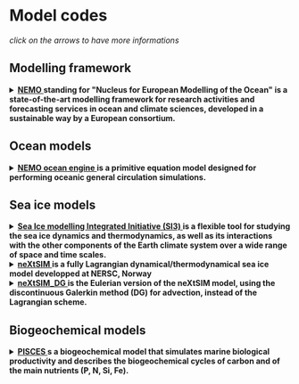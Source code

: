 # Model codes

*click on the arrows to have more informations*

## Modelling framework

<details>
  <summary><strong><a href="https://www.nemo-ocean.eu/"> NEMO </a> standing for "Nucleus for European Modelling of the Ocean" is a state-of-the-art modelling framework for research activities and forecasting services in ocean and climate sciences, developed in a sustainable way by a European consortium.</strong></summary>

<hr style="border:1px solid blue">  
The NEMO ocean model has 3 major components: NEMO-OCE models the ocean {thermo}dynamics and solves the primitive equations NEMO-ICE (SI3: Sea-Ice Integrated Initiative) models sea-ice {thermo}dynamics, brine inclusions and subgrid-scale thickness variations and NEMO-TOP (Tracers in the Ocean Paradigm) models the {on,off}line oceanic tracers transport and biogeochemical processes.
    
  
Go to the [Ocean models](#ocean-models) and the [Sea ice models](#sea-ice-models) sections to have more details about NEMO-OCE and SI3

  
  
<hr style="border:1px solid blue">  
</details>

## Ocean models

<details>
  <summary><strong> <a href="https://zenodo.org/record/6334656#.YsbRaOxByBQ"> NEMO ocean engine </a> is a primitive equation model designed for performing oceanic general circulation simulations.</strong> </summary>

<hr style="border:1px solid blue">  

This primitive equation model is adapted to regional and global ocean circulation problems down to kilometric scale. Prognostic variables are the three-dimensional velocity field, a non-linear sea surface height, the Conservative Temperature and the Absolute Salinity. In the horizontal direction, the model uses a curvilinear orthogonal grid and in the vertical direction, a full or partial step z-coordinate, or s-coordinate, or a mixture of the two. The distribution of variables is a three-dimensional Arakawa C-type grid. Various physical choices are available to describe ocean physics, so as various HPC functionalities to improve performances.
  
    
NEMO also includes a sea ice component (SI3), a passive tracer component (TOP) interfaced with bio-geochemical models (PISCES) and other passive tracer models (CFC11, CO2, etc...). Adaptative mesh refinement is available in NEMO through the AGRIF package.

<hr style="border:1px solid blue">  
</details>

## Sea ice models

<details>
  <summary><strong> <a href="https://forge.ipsl.jussieu.fr/nemo/chrome/site/doc/SI3/manual/pdf/SI3_manual.pdf"> Sea Ice modelling Integrated Initiative (SI3) </a> is a flexible tool for studying the sea ice dynamics and thermodynamics, as well as its interactions with the other components of the Earth climate system over a wide range of space and time scales.</strong></summary>
 
<hr style="border:1px solid blue">  

Designed for global to regional applications up to 10 km of effective resolution, SI3 is a curvilinear grid, finite-difference implementation of the classical AIDJEX model (Arctic Ice Dynamics Joint EXperiment), combining the conservation of momentum for viscous-plastic continuum, energy and salt-conserving halo-thermodynamics, an explicit representation of subgrid-scale ice thickness variations, snow and melt ponds. An option to switch back to the single-category (or 2-level) framework provides a cheap sea ice modelling solution.
    
<hr style="border:1px solid blue">  
</details>

<details>
  <summary><strong> <a href="https://tc.copernicus.org/articles/10/1055/2016/tc-10-1055-2016.pdf"> neXtSIM </a> is a fully Lagrangian dynamical/thermodynamical sea ice model developped at NERSC, Norway </strong></summary>
  
  
  
</details>


<details>
  <summary><strong> <a href="https://nextsim-dg.readthedocs.io/en/latest/?badge=latest"> neXtSIM_DG </a> is the Eulerian version of the neXtSIM model, using the discontinuous Galerkin method (DG) for advection, instead of the Lagrangian scheme.</strong></summary>
    
<hr style="border:1px solid blue">  
  
It is cuurently in development in the framework of [SASIP](https://sasip-climate.github.io/)
  
<hr style="border:1px solid blue">  
</details>

## Biogeochemical models

<details>
  <summary><strong> <a href="[https://forge.ipsl.jussieu.fr/nemo/chrome/site/doc/SI3/manual/pdf/SI3_manual.pdf](https://gmd.copernicus.org/articles/8/2465/2015/gmd-8-2465-2015.pdf)"> PISCES </a> s a biogeochemical model that simulates marine biological productivity and describes the biogeochemical cycles of carbon and of the main nutrients (P, N, Si, Fe). </strong></summary>
 
<hr style="border:1px solid blue">  

It is the marine biogeochemistry component of two ocean modeling platforms (NEMO and CROCO), three Earth System models (IPSL-CM, CNRM-CM and EC-Earth) and one operational oceanographic system (MERCATOR-Ocean).
    
<hr style="border:1px solid blue">  
</details>
